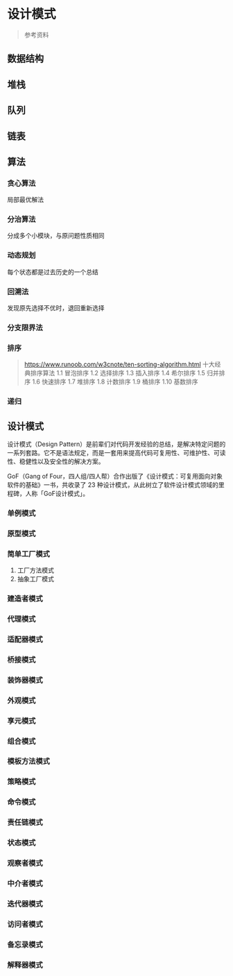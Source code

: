 # 设计模式
> 参考资料 

## 数据结构
## 堆栈
## 队列
## 链表

## 算法
### 贪心算法
局部最优解法
### 分治算法
分成多个小模块，与原问题性质相同
### 动态规划
每个状态都是过去历史的一个总结
### 回溯法
发现原先选择不优时，退回重新选择
### 分支限界法
### 排序
> https://www.runoob.com/w3cnote/ten-sorting-algorithm.html
十大经典排序算法
1.1 冒泡排序
1.2 选择排序
1.3 插入排序
1.4 希尔排序
1.5 归并排序
1.6 快速排序
1.7 堆排序
1.8 计数排序
1.9 桶排序
1.10 基数排序







### 递归

## 设计模式
设计模式（Design Pattern）是前辈们对代码开发经验的总结，是解决特定问题的一系列套路。它不是语法规定，而是一套用来提高代码可复用性、可维护性、可读性、稳健性以及安全性的解决方案。

GoF（Gang of Four，四人组/四人帮）合作出版了《设计模式：可复用面向对象软件的基础》一书，共收录了 23 种设计模式，从此树立了软件设计模式领域的里程碑，人称「GoF设计模式」。

### 单例模式
### 原型模式
### 简单工厂模式
1. 工厂方法模式
2. 抽象工厂模式
### 建造者模式
### 代理模式
### 适配器模式
### 桥接模式
### 装饰器模式
### 外观模式
### 享元模式
### 组合模式
### 模板方法模式
### 策略模式
### 命令模式
### 责任链模式
### 状态模式
### 观察者模式
### 中介者模式
### 迭代器模式
### 访问者模式
### 备忘录模式
### 解释器模式